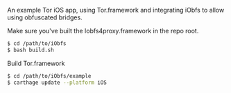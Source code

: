 An example Tor iOS app, using Tor.framework and integrating iObfs to allow using obfuscated bridges.

Make sure you've built the Iobfs4proxy.framework in the repo root.

```bash
$ cd /path/to/iObfs
$ bash build.sh
```

Build Tor.framework

```bash
$ cd /path/to/iObfs/example
$ carthage update --platform iOS
```

